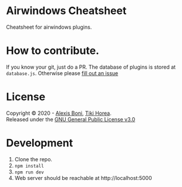 # Airwindows Cheatsheet

Cheatsheet for airwindows plugins.

# How to contribute.

If you know your git, just do a PR. The database of plugins is stored at `database.js`.
Otherwise please [fill out an issue](https://github.com/ajboni/airwindows-cheatsheet/issues/new)

# License

Copyright © 2020 - [Alexis Boni](https://github.com/ajboni/), [Tiki Horea](https://github.com/tikihorea).  
Released under the [GNU General Public License v3.0](LICENSE)

# Development

1. Clone the repo.
2. `npm install`
3. `npm run dev`
4. Web server should be reachable at http://localhost:5000
